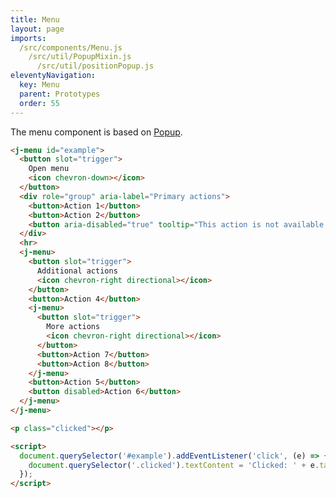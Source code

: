 ```yaml
---
title: Menu
layout: page
imports:
  /src/components/Menu.js
    /src/util/PopupMixin.js
      /src/util/positionPopup.js
eleventyNavigation:
  key: Menu
  parent: Prototypes
  order: 55
---
```


The menu component is based on [Popup](/prototypes/popup).

<render-example></render-example>
```html
<j-menu id="example">
  <button slot="trigger">
    Open menu
    <icon chevron-down></icon>
  </button>
  <div role="group" aria-label="Primary actions">
    <button>Action 1</button>
    <button>Action 2</button>
    <button aria-disabled="true" tooltip="This action is not available at the moment">Action 3</button>
  </div>
  <hr>
  <j-menu>
    <button slot="trigger">
      Additional actions
      <icon chevron-right directional></icon>
    </button>
    <button>Action 4</button>
    <j-menu>
      <button slot="trigger">
        More actions
        <icon chevron-right directional></icon>
      </button>
      <button>Action 7</button>
      <button>Action 8</button>
    </j-menu>
    <button>Action 5</button>
    <button disabled>Action 6</button>
  </j-menu>
</j-menu>

<p class="clicked"></p>

<script>
  document.querySelector('#example').addEventListener('click', (e) => {
    document.querySelector('.clicked').textContent = 'Clicked: ' + e.target.textContent;
  });
</script>
```

<!--
TODO: Instead of relying on a dynamically generated svg that you hover over, use the distance of the pointer from the submenu is an indication if the user is moving towards it. If the user continues to move closer within a 300ms timer, then keep the menu open and ignore events on other menu items.

Inspiration: https://www.youtube.com/watch?v=o0NtjY17v5w

-->
